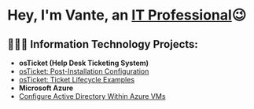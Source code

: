 <h1>Hey, I'm Vante, an <a href="https://www.linkedin.com/in/jovante-1009/">IT Professional</a>😉</h1>

<h2>👩🏾‍💻 Information Technology Projects:</h2>

- <b>osTicket (Help Desk Ticketing System)</b>
-  [osTicket: Post-Installation Configuration](https://github.com/vantekingconnects/post-install-config)
-  [osTicket: Ticket Lifecycle Examples](https://github.com/vantekingconnects/ticket-lifecycle)
-  <b>Microsoft Azure</b>
-  [Configure Active Directory Within Azure VMs](https://github.com/vantekingconnects/configure-ad)
